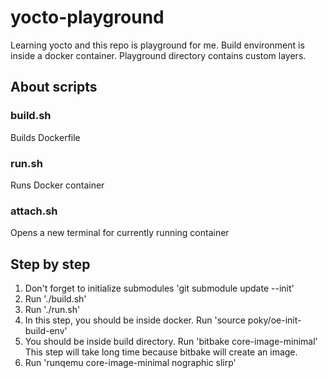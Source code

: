 # yocto-playground
Learning yocto and this repo is playground for me. Build environment is inside a docker container. Playground directory contains custom layers. 

## About scripts
### build.sh
Builds Dockerfile

### run.sh
Runs Docker container

### attach.sh
Opens a new terminal for currently running container

## Step by step
1. Don't forget to initialize submodules 'git submodule update --init'
2. Run './build.sh'
3. Run './run.sh'
4. In this step, you should be inside docker. Run 'source poky/oe-init-build-env'
5. You should be inside build directory. Run 'bitbake core-image-minimal' This step will take long time because bitbake will create an image.
6. Run 'runqemu core-image-minimal nographic slirp'

